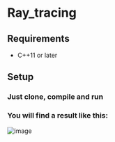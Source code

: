 # Ray_tracing

## Requirements
+ C++11 or later 

## Setup
### Just clone, compile and run

### You will find a result like this:

![image](https://user-images.githubusercontent.com/103444031/205746072-84392760-db24-46cf-b30d-488971689d23.png)
